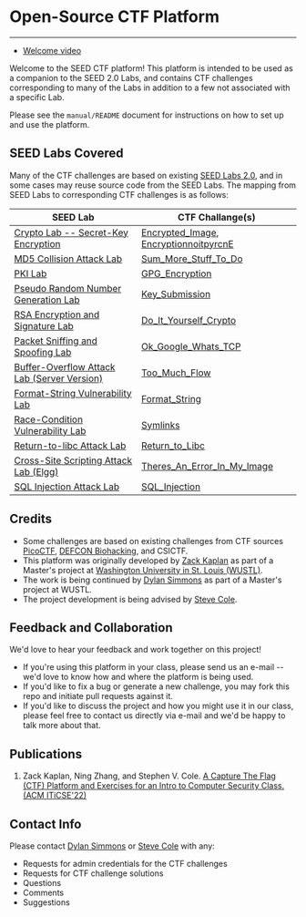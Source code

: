 # Open-Source CTF Platform

---

* [Welcome video](./manual/videos/SEED_CTF_intro.mp4)

Welcome to the SEED CTF platform!  This platform is intended to be used as a companion to the SEED 2.0 Labs, and contains CTF challenges corresponding to many of the Labs in addition to a few not associated with a specific Lab.

Please see the `manual/README` document for instructions on how to set up and use the platform.

## SEED Labs Covered

Many of the CTF challenges are based on existing [SEED Labs 2.0](https://seedsecuritylabs.org/Labs_20.04/), and in some cases may reuse source code from the SEED Labs.
The mapping from SEED Labs to corresponding CTF challenges is as follows:

| SEED Lab | CTF Challange(s) |
| - | - |
| [Crypto Lab -- Secret-Key Encryption](https://seedsecuritylabs.org/Labs_20.04/Crypto/Crypto_Encryption/) | [Encrypted_Image](./category-crypto/Encrypted_Image), [EncryptionnoitpyrcnE](./category-crypto/EncryptionnoitpyrcnE) |
| [MD5 Collision Attack Lab](https://seedsecuritylabs.org/Labs_20.04/Crypto/Crypto_MD5_Collision/) | [Sum_More_Stuff_To_Do](./category-crypto/Sum_More_Stuff_To_Do) |
| [PKI Lab](https://seedsecuritylabs.org/Labs_20.04/Crypto/Crypto_PKI/) | [GPG_Encryption](./category-crypto/GPG_Encryption) |
| [Pseudo Random Number Generation Lab](https://seedsecuritylabs.org/Labs_20.04/Crypto/Crypto_Random_Number/) | [Key_Submission](./category-crypto/Key_Submission) |
| [RSA Encryption and Signature Lab](https://seedsecuritylabs.org/Labs_20.04/Crypto/Crypto_RSA/) | [Do_It_Yourself_Crypto](./category-crypto/Do_It_Yourself_Crypto) |
| [Packet Sniffing and Spoofing Lab](https://seedsecuritylabs.org/Labs_20.04/Networking/Sniffing_Spoofing/) | [Ok_Google_Whats_TCP](./category-network/Ok_Google_Whats_TCP) |
| [Buffer-Overflow Attack Lab (Server Version)](https://seedsecuritylabs.org/Labs_20.04/Software/Buffer_Overflow_Server/) | [Too_Much_Flow](./category-software/Too_Much_Flow)|
| [Format-String Vulnerability Lab](https://seedsecuritylabs.org/Labs_20.04/Software/Format_String/) | [Format_String](./category-software/Format_String) |
| [Race-Condition Vulnerability Lab](https://seedsecuritylabs.org/Labs_20.04/Software/Race_Condition/) | [Symlinks](./category-software/Symlinks) |
| [Return-to-libc Attack Lab](https://seedsecuritylabs.org/Labs_20.04/Software/Return_to_Libc/) | [Return_to_Libc](./category-software/Return_to_Libc) |
| [Cross-Site Scripting Attack Lab (Elgg)](https://seedsecuritylabs.org/Labs_20.04/Web/Web_XSS_Elgg/) | [Theres_An_Error_In_My_Image](./category-web/Theres_An_Error_In_My_Image) |
| [SQL Injection Attack Lab](https://seedsecuritylabs.org/Labs_20.04/Web/Web_SQL_Injection/) | [SQL_Injection](./category-web/SQL_Injection) |

## Credits

* Some challenges are based on existing challenges from CTF sources [PicoCTF](https://www.picoctf.org/), [DEFCON Biohacking](https://www.defconbiohackingvillage.org/), and CSICTF.
* This platform was originally developed by [Zack Kaplan](mailto:zack.kaplan@wustl.edu) as part of a Master's project at [Washington University in St. Louis (WUSTL)](https://wustl.edu/).
* The work is being continued by [Dylan Simmons](mailto:dylan.simmons@wustl.edu) as part of a Master's project at WUSTL.
* The project development is being advised by [Steve Cole](mailto:svcole@wustl.edu).

## Feedback and Collaboration

We'd love to hear your feedback and work together on this project!
* If you're using this platform in your class, please send us an e-mail --  we'd love to know how and where the platform is being used.
* If you'd like to fix a bug or generate a new challenge, you may fork this repo and initiate pull requests against it.
* If you'd like to discuss the project and how you might use it in our class, please feel free to contact us directly via e-mail and we'd be happy to talk more about that.

## Publications

1. Zack Kaplan, Ning Zhang, and Stephen V. Cole. [A Capture The Flag (CTF) Platform and Exercises for an Intro to Computer Security Class. (ACM ITiCSE'22)](https://doi.org/10.1145/3502717.3532153)

## Contact Info

Please contact [Dylan Simmons](mailto:dylan.simmons@wustl.edu) or [Steve Cole](mailto:svcole@wustl.edu) with any:
* Requests for admin credentials for the CTF challenges
* Requests for CTF challenge solutions
* Questions
* Comments
* Suggestions
